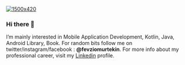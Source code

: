 
[![1500x420](https://media.giphy.com/media/iIqmM5tTjmpOB9mpbn/giphy.gif)](https://github.com/fevziomurtekin)

### Hi there 👋 

I’m mainly interested in Mobile Application Development, Kotlin, Java, Android Library, Book. For random bits follow me on twitter/instagram/facebook : **@fevziomurtekin**. For more info about my professional career, visit my [Linkedin](https://www.linkedin.com/in/fevziomurtekin) profile.
